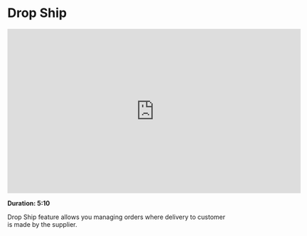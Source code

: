 <!-- add-breadcrumbs -->
<!-- add-breadcrumbs -->
# Drop Ship

<iframe width="660" height="371" src="https://www.youtube.com/embed/hUc0hu_XLdo" frameborder="0" allowfullscreen></iframe>

**Duration: 5:10**

Drop Ship feature allows you managing orders where delivery to customer is made by the supplier.